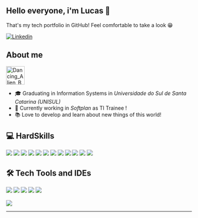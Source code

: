 ## Hello everyone, i'm Lucas 👋
That's my tech portfolio in GitHub! Feel comfortable to take a look 😁

[![Linkedin](https://img.shields.io/badge/LinkedIn-0077B5?style=flat&logo=linkedin&logoColor=white)](https://www.linkedin.com/in/lucas-silvagoncalves/) 

## About me

<a href="https://emoji.gg/emoji/8155-dancing-alien-boi"><img src="https://cdn3.emoji.gg/emojis/8155-dancing-alien-boi.gif" width="50px" height="50px" alt="Dancing_Alien_Boi"></a>

- 🎓 Graduating in Information Systems in _Universidade do Sul de Santa Catarina (UNISUL)_
- 💼 Currently working in _Softplan_ as TI Trainee !
- 📚 Love to develop and learn about new things of this world!

<div>
    <h2>💻 HardSkills</h2>
    <img src='https://img.shields.io/badge/React-61DAFB.svg?style=flat&logo=React&logoColor=white'>
    <img src='https://img.shields.io/badge/JavaScript-F7DF1E?style=flat&logo=javascript&logoColor=black'>
    <img src='https://img.shields.io/badge/TypeScript-blue?style=flat&logo=typescript&logoColor=black'>
    <img src='https://img.shields.io/badge/Java-ED8B00?style=flat&logo=openjdk&logoColor=white'>
    <img src='https://img.shields.io/badge/Swift-F54A2A?style=flat&logo=swift&logoColor=white'>
    <img src='https://img.shields.io/badge/Kotlin-7F52FF.svg?style=flat&logo=Kotlin&logoColor=white'>
    <img src='https://img.shields.io/badge/Node.js-43853D?style=flat&logo=node.js&logoColor=white'>
    <img src='https://img.shields.io/badge/HTML5-E34F26?style=flat&logo=html5&logoColor=white'>
    <img src='https://img.shields.io/badge/CSS3-1572B6?style=flat&logo=css3&logoColor=white'>
    <img src='https://img.shields.io/badge/PostgreSQL-316192?style=flat&logo=postgresql&logoColor=white'>
    <img src='https://img.shields.io/badge/MySQL-005C84?style=flat&logo=mysql&logoColor=white'>
    <img src='https://img.shields.io/badge/GIT-E44C30?style=flat&logo=git&logoColor=white'>
</div>

<div>
    <h2>🛠 Tech Tools and IDEs</h2>
    <img src='https://img.shields.io/badge/VS%20Code-007ACC.svg?style=flat&logo=visualstudiocode&logoColor=white'>
    <img src='https://img.shields.io/badge/iOS-000000.svg?style=flat&logo=Apple&logoColor=white'>
    <img src='https://img.shields.io/badge/Android-34A853.svg?style=flat&logo=Android&logoColor=white'>
    <img src='https://img.shields.io/badge/Xcode-147EFB.svg?style=flat&logo=Xcode&logoColor=white'>
    <img src='https://img.shields.io/badge/Android%20Studio-3DDC84.svg?style=flat&logo=androidstudio&logoColor=white'>
</div>

<br>

<img src='https://github-readme-stats.vercel.app/api/top-langs/?username=LucasSGonza&layout=compact&theme=radical'/>

---
